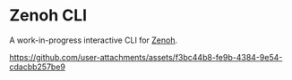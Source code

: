 # Zenoh CLI

A work-in-progress interactive CLI for [Zenoh](https://zenoh.io).

https://github.com/user-attachments/assets/f3bc44b8-fe9b-4384-9e54-cdacbb257be9
